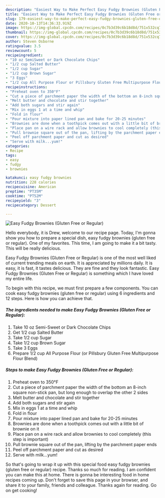```yaml
---
description: "Easiest Way to Make Perfect Easy Fudgy Brownies (Gluten Free or Regular)"
title: "Easiest Way to Make Perfect Easy Fudgy Brownies (Gluten Free or Regular)"
slug: 179-easiest-way-to-make-perfect-easy-fudgy-brownies-gluten-free-or-regular
date: 2020-10-13T14:36:33.919Z
image: https://img-global.cpcdn.com/recipes/0c7b3d39c6b18d8d/751x532cq70/easy-fudgy-brownies-gluten-free-or-regular-recipe-main-photo.jpg
thumbnail: https://img-global.cpcdn.com/recipes/0c7b3d39c6b18d8d/751x532cq70/easy-fudgy-brownies-gluten-free-or-regular-recipe-main-photo.jpg
cover: https://img-global.cpcdn.com/recipes/0c7b3d39c6b18d8d/751x532cq70/easy-fudgy-brownies-gluten-free-or-regular-recipe-main-photo.jpg
author: Steven Osborne
ratingvalue: 3.5
reviewcount: 5
recipeingredient:
- "10 oz SemiSweet or Dark Chocolate Chips"
- "1/2 cup Salted Butter"
- "1/2 cup Sugar"
- "1/2 cup Brown Sugar"
- "3 Eggs"
- "1/2 cup All Purpose Flour or Pillsbury Gluten Free Multipurpose Flour Blend"
recipeinstructions:
- "Preheat oven to 350°F"
- "Cut a piece of parchment paper the width of the bottom an 8-inch square non-stick pan, but long enough to overlap the other 2 sides"
- "Melt butter and chocolate and stir together"
- "Add both sugars and stir again"
- "Mix in eggs 1 at a time and whip"
- "Fold in flour"
- "Pour mixture into paper lined pan and bake for 20-25 minutes"
- "Brownies are done when a toothpick comes out with a little bit of brownie on it"
- "Place pan on a wire rack and allow brownies to cool completely (this step is important)"
- "Pull brownie square out of the pan, lifting by the parchment paper ends"
- "Peel off parchment paper and cut as desired"
- "Serve with milk...yum!"
categories:
- Recipe
tags:
- easy
- fudgy
- brownies

katakunci: easy fudgy brownies 
nutrition: 228 calories
recipecuisine: American
preptime: "PT35M"
cooktime: "PT52M"
recipeyield: "3"
recipecategory: Dessert

---
```



![Easy Fudgy Brownies (Gluten Free or Regular)](https://img-global.cpcdn.com/recipes/0c7b3d39c6b18d8d/751x532cq70/easy-fudgy-brownies-gluten-free-or-regular-recipe-main-photo.jpg)

Hello everybody, it is Drew, welcome to our recipe page. Today, I'm gonna show you how to prepare a special dish, easy fudgy brownies (gluten free or regular). One of my favorites. This time, I am going to make it a bit tasty. This will be really delicious.



Easy Fudgy Brownies (Gluten Free or Regular) is one of the most well liked of current trending meals on earth. It is appreciated by millions daily. It is easy, it is fast, it tastes delicious. They are fine and they look fantastic. Easy Fudgy Brownies (Gluten Free or Regular) is something which I have loved my entire life.


To begin with this recipe, we must first prepare a few components. You can cook easy fudgy brownies (gluten free or regular) using 6 ingredients and 12 steps. Here is how you can achieve that.

<!--inarticleads1-->

##### The ingredients needed to make Easy Fudgy Brownies (Gluten Free or Regular):

1. Take 10 oz Semi-Sweet or Dark Chocolate Chips
1. Get 1/2 cup Salted Butter
1. Take 1/2 cup Sugar
1. Take 1/2 cup Brown Sugar
1. Take 3 Eggs
1. Prepare 1/2 cup All Purpose Flour (or Pillsbury Gluten Free Multipurpose Flour Blend)




<!--inarticleads2-->

##### Steps to make Easy Fudgy Brownies (Gluten Free or Regular):

1. Preheat oven to 350°F
1. Cut a piece of parchment paper the width of the bottom an 8-inch square non-stick pan, but long enough to overlap the other 2 sides
1. Melt butter and chocolate and stir together
1. Add both sugars and stir again
1. Mix in eggs 1 at a time and whip
1. Fold in flour
1. Pour mixture into paper lined pan and bake for 20-25 minutes
1. Brownies are done when a toothpick comes out with a little bit of brownie on it
1. Place pan on a wire rack and allow brownies to cool completely (this step is important)
1. Pull brownie square out of the pan, lifting by the parchment paper ends
1. Peel off parchment paper and cut as desired
1. Serve with milk...yum!




So that's going to wrap it up with this special food easy fudgy brownies (gluten free or regular) recipe. Thanks so much for reading. I am confident you can make this at home. There is gonna be interesting food in home recipes coming up. Don't forget to save this page in your browser, and share it to your family, friends and colleague. Thanks again for reading. Go on get cooking!
